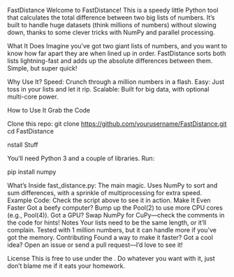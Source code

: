 FastDistance
Welcome to FastDistance! This is a speedy little Python tool that calculates the total difference between two big lists of numbers. It’s built to handle huge datasets (think millions of numbers) without slowing down, thanks to some clever tricks with NumPy and parallel processing.

What It Does
Imagine you’ve got two giant lists of numbers, and you want to know how far apart they are when lined up in order. FastDistance sorts both lists lightning-fast and adds up the absolute differences between them. Simple, but super quick!

Why Use It?
Speed: Crunch through a million numbers in a flash.
Easy: Just toss in your lists and let it rip.
Scalable: Built for big data, with optional multi-core power.

How to Use It
Grab the Code

Clone this repo:
git clone https://github.com/yourusername/FastDistance.git
cd FastDistance

nstall Stuff

You’ll need Python 3 and a couple of libraries. Run:

pip install numpy

What’s Inside
fast_distance.py: The main magic. Uses NumPy to sort and sum differences, with a sprinkle of multiprocessing for extra speed.
Example Code: Check the script above to see it in action.
Make It Even Faster
Got a beefy computer? Bump up the Pool(2) to use more CPU cores (e.g., Pool(4)).
Got a GPU? Swap NumPy for CuPy—check the comments in the code for hints!
Notes
Your lists need to be the same length, or it’ll complain.
Tested with 1 million numbers, but it can handle more if you’ve got the memory.
Contributing
Found a way to make it faster? Got a cool idea? Open an issue or send a pull request—I’d love to see it!

License
This is free to use under the . Do whatever you want with it, just don’t blame me if it eats your homework.
